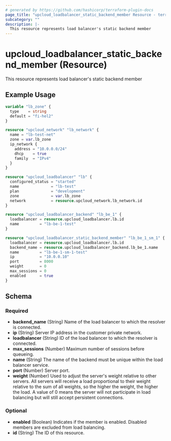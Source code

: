 ```yaml
---
# generated by https://github.com/hashicorp/terraform-plugin-docs
page_title: "upcloud_loadbalancer_static_backend_member Resource - terraform-provider-upcloud"
subcategory: ""
description: |-
  This resource represents load balancer's static backend member
---
```


# upcloud_loadbalancer_static_backend_member (Resource)

This resource represents load balancer's static backend member

## Example Usage

```terraform
variable "lb_zone" {
  type    = string
  default = "fi-hel2"
}

resource "upcloud_network" "lb_network" {
  name = "lb-test-net"
  zone = var.lb_zone
  ip_network {
    address = "10.0.0.0/24"
    dhcp    = true
    family  = "IPv4"
  }
}

resource "upcloud_loadbalancer" "lb" {
  configured_status = "started"
  name              = "lb-test"
  plan              = "development"
  zone              = var.lb_zone
  network           = resource.upcloud_network.lb_network.id
}

resource "upcloud_loadbalancer_backend" "lb_be_1" {
  loadbalancer = resource.upcloud_loadbalancer.lb.id
  name         = "lb-be-1-test"
}

resource "upcloud_loadbalancer_static_backend_member" "lb_be_1_sm_1" {
  loadbalancer = resource.upcloud_loadbalancer.lb.id
  backend_name = resource.upcloud_loadbalancer_backend.lb_be_1.name
  name         = "lb-be-1-sm-1-test"
  ip           = "10.0.0.10"
  port         = 8000
  weight       = 0
  max_sessions = 0
  enabled      = true
}
```

<!-- schema generated by tfplugindocs -->
## Schema

### Required

- **backend_name** (String) Name of the load balancer to which the resolver is connected.
- **ip** (String) Server IP address in the customer private network.
- **loadbalancer** (String) ID of the load balancer to which the resolver is connected.
- **max_sessions** (Number) Maximum number of sessions before queueing.
- **name** (String) The name of the backend must be unique within the load balancer service.
- **port** (Number) Server port.
- **weight** (Number) Used to adjust the server's weight relative to other servers. 
				All servers will receive a load proportional to their weight relative to the sum of all weights, so the higher the weight, the higher the load. 
				A value of 0 means the server will not participate in load balancing but will still accept persistent connections.

### Optional

- **enabled** (Boolean) Indicates if the member is enabled. Disabled members are excluded from load balancing.
- **id** (String) The ID of this resource.


